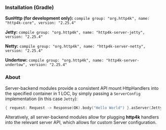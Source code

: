 ### Installation (Gradle)
**SunHttp (for development only):** ```compile group: "org.http4k", name: "http4k-core", version: "2.25.4"```

**Jetty:** ```compile group: "org.http4k", name: "http4k-server-jetty", version: "2.25.4"```

**Netty:** ```compile group: "org.http4k", name: "http4k-server-netty", version: "2.25.4"```

**Undertow:** ```compile group: "org.http4k", name: "http4k-server-undertow", version: "2.25.4"```

### About
Server-backend modules provide a consistent API mount HttpHandlers into the specified container in 1 LOC, by simply passing a `ServerConfig` implementation (in this case `Jetty`):

```kotlin
{ request: Request -> Response(OK).body("Hello World") }.asServer(Jetty(8000)).start().block()
```
Alteratively, all server-backend modules allow for plugging **http4k** handlers into the relevant server API, which allows for custom Server configuration.
